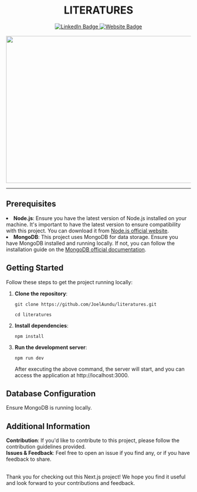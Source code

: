 <div id="header" align="center">

<h1>LITERATURES</h1>

<div id="badges">
  <a href="https://www.linkedin.com/company/my-nextjs-project">
    <img src="https://img.shields.io/badge/LinkedIn-blue?style=for-the-badge&logo=linkedin&logoColor=white" alt="LinkedIn Badge"/>
  </a>
  <a href="https://nextjs.org/">
    <img src="https://img.shields.io/badge/Literatures-white?style=for-the-badge&logoColor=black" alt="Website Badge"/>
  </a>
  <br></br>
</div>

<img src="https://media.giphy.com/media/EEqE8UeF7h7nRNaNWQ/giphy.gif" width="700" height="400"/>
</div>

---

<h2>Prerequisites</h2>
  <li><strong>Node.js</strong>: Ensure you have the latest version of Node.js installed on your machine. It's important to have the latest version to ensure compatibility with this project. You can download it from <a href="https://nodejs.org/">Node.js official website</a>.</li>
  <li><strong>MongoDB</strong>: This project uses MongoDB for data storage. Ensure you have MongoDB installed and running locally. If not, you can follow the installation guide on the <a href="https://docs.mongodb.com/manual/installation/">MongoDB official documentation</a>.</li>

<h2>Getting Started</h2>

Follow these steps to get the project running locally:

1. **Clone the repository**:

   ```
   git clone https://github.com/JoelAundu/literatures.git
   ```

   ```
   cd literatures
   ```

2. **Install dependencies**:

   ```
   npm install
   ```

3. **Run the development server**:

   ```
   npm run dev
   ```

   After executing the above command, the server will start, and you can access the application at http://localhost:3000.

<h2>Database Configuration</h2>
Ensure MongoDB is running locally.

<h2>Additional Information</h2>

**Contribution**:
If you'd like to contribute to this project, please follow the contribution guidelines provided. <br/>
**Issues & Feedback**: Feel free to open an issue if you find any, or if you have feedback to share. <br/><br/>

Thank you for checking out this Next.js project! We hope you find it useful and look forward to your contributions and feedback.
